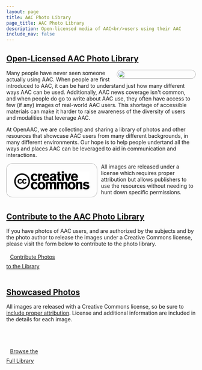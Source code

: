 ```yaml
---
layout: page
title: AAC Photo Library
page_title: AAC Photo Library
description: Open-licensed media of AAC<br/>users using their AAC
include_nav: false
---
```

<style>
  h2 {
    text-decoration: underline;
  }
  code {
    white-space: pre-line;
    display: block;
    padding: 15px 10px;
  }
  #previews .preview {
    float: left;
    width: 32%;
    min-width: 200px;
    height: 300px;
    margin-right: 15px;
    margin-bottom: 15px;
    border: 1px solid #888;
    border-radius: 10px;
    padding: 10px;
    box-shadow: 0px 0px 10px #888;
  }
  #previews .preview img {
    width: 100%;
    max-height: 280px;
    object-fit: contain;
    object-position: center;
  }
  img.pic {
    border-radius: 15px;
    border: 1px solid #aaa;
    padding: 3px;
  }
  img.left {
    float: left; 
    margin: 0 10px 10px 0; 
    max-width: 40%
  }
  img.right {
    float: right; 
    margin: 0 0 10px 10px; 
    max-width: 40%
  }
</style>
<h2>Open-Licensed AAC Photo Library</h2>
<img src="https://drive.google.com/thumbnail?id=1FZmxCiBnwWQBcBMYdBrGOE1LR9-czeI4&sz=w1000" class='pic right' style='width: 400px;'/>
<p>
Many people have never seen someone actually using AAC. When people are first introduced to AAC, it can be hard to understand just how many different ways AAC can be used. Additionally, 
AAC 
news coverage isn't common, and when people do go to write about
AAC use, they often have access to few (if any) images of
real-world AAC users. This shortage of accessible materials
can make it harder to raise awareness of the diversity of
users and modalities that leverage AAC.
</p>
<p>
At OpenAAC, we are collecting and sharing a library of photos
and other resources that showcase AAC users from many different
backgrounds, in many different environments. Our hope is to help people undertand all the ways and places AAC can be leveraged to aid in communication and interactions.
</p>
<a href="https://creativecommons.org/licenses/by/4.0/"><img src="/images/creative-commons.webp" class='pic left' style='width: 200px; padding: 20px;' /></a>
<p>All images are
released under a license which requires proper attribution but
allows publishers to use the resources without needing to hunt
down specific permissions.
</p>
<div style='clear: both;'></div>

<h2>Contribute to the AAC Photo Library</h2>
<p>If you have photos of AAC users, and are authorized by the
subjects and by the photo author to release the images
under a Creative Commons license, please visit the form
below to contribute to the photo library.</p>

<a href="https://docs.google.com/forms/d/e/1FAIpQLSdnYtH4xxME0L-05nNN68_JTErY3Ctx4x0mgTYG0WekGCUvHg/viewform?usp=sf_link" class="button fit special" style='height: 90px; line-height: 25px; padding: 20px 10px; max-width: 400px; margin: 0 auto;'>Contribute Photos<br/>to the Library</a>

<div style='clear: left;'></div>


<h2>Showcased Photos</h2>
<p>
  All images are released with a Creative Commons license, so
  be sure to <a href="https://wiki.creativecommons.org/wiki/Recommended_practices_for_attribution">include proper attribution</a>. License and additional information are included
  in the details for each image.
</p>
<div id="previews">
  <!--iframe src="https://drive.google.com/file/d/1ERN8dEQ6O2Mh6dEqSXmw2E5H0pnK7TFt/preview" style="width: 400px; height: 300px;" allow="autoplay"></iframe -->
  <a href="" class='preview template' style='display: none;'>
    <img src="" />
  </a>
</div>
<div style='clear: left; margin-bottom: 50px;'></div>

<a href="https://drive.google.com/drive/folders/1SSUaSunErvwV7ZnWe1rqyyQMAK4s2ukD?usp=sharing" class="button fit special" style='height: 90px; line-height: 25px; padding: 20px 10px; max-width: 400px; margin: 0 auto;'>Browse the<br/>Full Library</a>

<script>
  var previews = [
    {
      id: "1ERN8dEQ6O2Mh6dEqSXmw2E5H0pnK7TFt"
    },
    {
      id: "1Lp2CnYPNc04PYKQAdPuVzVGDeHLXxbVN"
    },
    {
      id: "1_3v6uVkQCZDPzoq-me9BpDIOd17JA9lJ"
    },
    {
      id: "1LvyvZW-MGLJ6vUCtbPOAP-5RKE_QsCM5"
    },
    {
      id: "1ZmsRUUBd2tYa_UWQ137846o5g7f0pGE3"
    },
    {
      id: "1rZavRf9YlSF4sXoT6zssyIroEmEay26z"
    },
  ];
  https://drive.google.com/file/d/1_3v6uVkQCZDPzoq-me9BpDIOd17JA9lJ/view?usp=sharing

  var template = document.querySelector('#previews .template');
  previews.forEach(function(preview) {
    var obj = template.cloneNode(true);
    obj.classList.remove('template');
    obj.setAttribute('href', "https://drive.google.com/file/d/" + preview.id + "/view?usp=sharing");
    obj.querySelector('img').setAttribute('src', "https://drive.google.com/thumbnail?id=" + preview.id + "&sz=w1000");
    obj.style.display = 'block';
    document.getElementById('previews').appendChild(obj);
  });
</script>